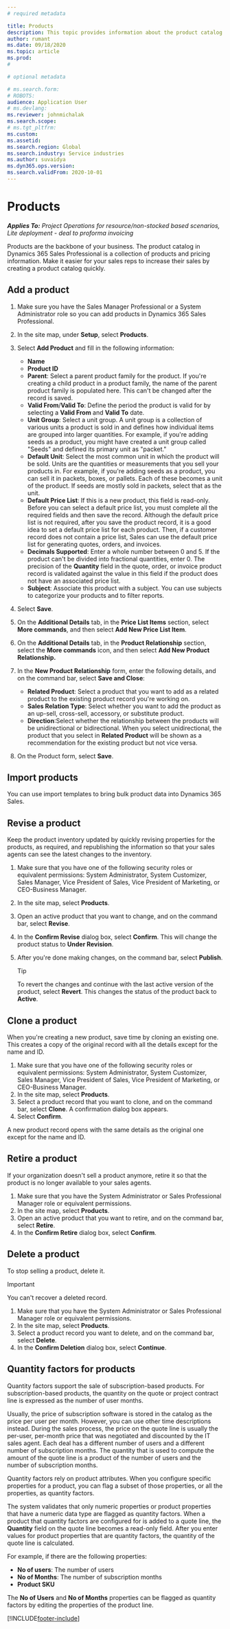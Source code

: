```yaml
---
# required metadata

title: Products
description: This topic provides information about the product catalog that you can use to provide information to customers about the products and pricing your organization offers.
author: rumant
ms.date: 09/18/2020
ms.topic: article
ms.prod: 
#

# optional metadata

# ms.search.form: 
# ROBOTS: 
audience: Application User
# ms.devlang: 
ms.reviewer: johnmichalak
ms.search.scope: 
# ms.tgt_pltfrm: 
ms.custom: 
ms.assetid: 
ms.search.region: Global
ms.search.industry: Service industries
ms.author: suvaidya
ms.dyn365.ops.version: 
ms.search.validFrom: 2020-10-01
---
```


# Products

_**Applies To:** Project Operations for resource/non-stocked based scenarios, Lite deployment - deal to proforma invoicing_

Products are the backbone of your business. The product catalog in Dynamics 365 Sales Professional is a collection of products and pricing information. Make it easier for your sales reps to increase their sales by creating a product catalog quickly.

## Add a product

1.  Make sure you have the Sales Manager Professional or a System Administrator role so you can add products in Dynamics 365 Sales Professional.
2.  In the site map, under **Setup**, select **Products**.
3.  Select **Add Product** and fill in the following information:

    -  **Name**
    -  **Product ID**
    -  **Parent**: Select a parent product family for the product. If you're creating a child product in a product family, the name of the parent product family is populated here. This can't be changed after the record is saved.
    -  **Valid From**/**Valid To**: Define the period the product is valid for by selecting a **Valid From** and **Valid To** date.
    -  **Unit Group**: Select a unit group. A unit group is a collection of various units a product is sold in and defines how individual items are grouped into larger quantities. For example, if you're adding seeds as a product, you might have created a unit group called "Seeds" and defined its primary unit as "packet."
    -  **Default Unit**: Select the most common unit in which the product will be sold. Units are the quantities or measurements that you sell your products in. For example, if you're adding seeds as a product, you can sell it in packets, boxes, or pallets. Each of these becomes a unit of the product. If seeds are mostly sold in packets, select that as the unit.
    -  **Default Price List**: If this is a new product, this field is read-only. Before you can select a default price list, you must complete all the required fields and then save the record. Although the default price list is not required, after you save the product record, it is a good idea to set a default price list for each product. Then, if a customer record does not contain a price list, Sales can use the default price list for generating quotes, orders, and invoices.
    -  **Decimals Supported**: Enter a whole number between 0 and 5. If the product can't be divided into fractional quantities, enter 0. The precision of the **Quantity** field in the quote, order, or invoice product record is validated against the value in this field if the product does not have an associated price list.
    -  **Subject**: Associate this product with a subject. You can use subjects to categorize your products and to filter reports.

4.  Select **Save**.
5.  On the **Additional Details** tab, in the **Price List Items** section, select **More commands**, and then select **Add New Price List Item**.
7.  On the **Additional Details** tab, in the **Product Relationship** section, select the **More commands** icon, and then select **Add New Product Relationship.**
8.  In the **New Product Relationship** form, enter the following details, and on the command bar, select **Save and Close**:

    -   **Related Product**: Select a product that you want to add as a related product to the existing product record you're working on.
    -   **Sales Relation Type**: Select whether you want to add the product as an up-sell, cross-sell, accessory, or substitute product.
    -   **Direction**:Select whether the relationship between the products will be unidirectional or bidirectional. When you select unidirectional, the product that you select in **Related Product** will be shown as a recommendation for the existing product but not vice versa.

9.  On the Product form, select **Save**.

## Import products

You can use import templates to bring bulk product data into Dynamics 365 Sales.

## Revise a product

Keep the product inventory updated by quickly revising properties for the products, as required, and republishing the information so that your sales agents can see the latest changes to the inventory.

1.  Make sure that you have one of the following security roles or equivalent permissions: System Administrator, System Customizer, Sales Manager, Vice President of Sales, Vice President of Marketing, or CEO-Business Manager.
2.  In the site map, select **Products**.
3.  Open an active product that you want to change, and on the command bar, select **Revise**.
4.  In the **Confirm Revise** dialog box, select **Confirm**. This will change the product status to **Under Revision**.
5.  After you're done making changes, on the command bar, select **Publish**.

    > [!TIP]
    > To revert the changes and continue with the last active version of the product, select **Revert**. This changes the status of the product back to **Active**.

## Clone a product 

When you're creating a new product, save time by cloning an existing one. This creates a copy of the original record with all the details except for the name and ID.

1.  Make sure that you have one of the following security roles or equivalent permissions: System Administrator, System Customizer, Sales Manager, Vice President of Sales, Vice President of Marketing, or CEO-Business Manager.
2.  In the site map, select **Products**.
3.  Select a product record that you want to clone, and on the command bar, select **Clone**. A confirmation dialog box appears.
4.  Select **Confirm**.

A new product record opens with the same details as the original one except for the name and ID.

## Retire a product 

If your organization doesn't sell a product anymore, retire it so that the product is no longer available to your sales agents.

1.  Make sure that you have the System Administrator or Sales Professional Manager role or equivalent permissions.
2.  In the site map, select **Products**.
3.  Open an active product that you want to retire, and on the command bar, select **Retire**.
4.  In the **Confirm Retire** dialog box, select **Confirm**.


## Delete a product

To stop selling a product, delete it.

> [!IMPORTANT]
> You can't recover a deleted record.

1.  Make sure that you have the System Administrator or Sales Professional Manager role or equivalent permissions.
2.  In the site map, select **Products**.
3.  Select a product record you want to delete, and on the command bar, select **Delete**.
4.  In the **Confirm Deletion** dialog box, select **Continue**.
 
 ## Quantity factors for products

Quantity factors support the sale of subscription-based products. For subscription-based products, the quantity on the quote or project contract line is expressed as the number of user months.

Usually, the price of subscription software is stored in the catalog as the price per user per month. However, you can use other time descriptions instead. During the sales process, the price on the quote line is usually the per-user, per-month price that was negotiated and discounted by the IT sales agent. Each deal has a different number of users and a different number of subscription months. The quantity that is used to compute the amount of the quote line is a product of the number of users and the number of subscription months.

Quantity factors rely on product attributes. When you configure specific properties for a product, you can flag a subset of those properties, or all the properties, as quantity factors.

The system validates that only numeric properties or product properties that have a numeric data type are flagged as quantity factors. When a product that quantity factors are configured for is added to a quote line, the **Quantity** field on the quote line becomes a read-only field. After you enter values for product properties that are quantity factors, the quantity of the quote line is calculated.

For example, if there are the following properties: 

- **No of users**: The number of users 
- **No of Months**: The number of subscription months
- **Product SKU** 

The **No of Users** and **No of Months** properties can be flagged as quantity factors by editing the properties of the product line. 


[!INCLUDE[footer-include](../includes/footer-banner.md)]